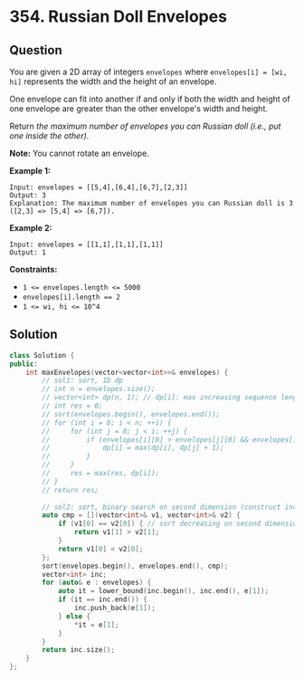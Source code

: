 # 354. Russian Doll Envelopes

## Question

You are given a 2D array of integers `envelopes` where `envelopes[i] = [wi, hi]` represents the width and the height of an envelope.

One envelope can fit into another if and only if both the width and height of one envelope are greater than the other envelope's width and height.

Return _the maximum number of envelopes you can Russian doll \(i.e., put one inside the other\)_.

**Note:** You cannot rotate an envelope.

**Example 1:**

```text
Input: envelopes = [[5,4],[6,4],[6,7],[2,3]]
Output: 3
Explanation: The maximum number of envelopes you can Russian doll is 3 ([2,3] => [5,4] => [6,7]).
```

**Example 2:**

```text
Input: envelopes = [[1,1],[1,1],[1,1]]
Output: 1
```

**Constraints:**

* `1 <= envelopes.length <= 5000`
* `envelopes[i].length == 2`
* `1 <= wi, hi <= 10^4`

## Solution

```cpp
class Solution {
public:
    int maxEnvelopes(vector<vector<int>>& envelopes) {
        // sol1: sort, 1D dp
        // int n = envelopes.size();
        // vector<int> dp(n, 1); // dp[i]: max increasing sequence length ending with envelopes[i]
        // int res = 0;
        // sort(envelopes.begin(), envelopes.end());
        // for (int i = 0; i < n; ++i) {
        //     for (int j = 0; j < i; ++j) {
        //         if (envelopes[i][0] > envelopes[j][0] && envelopes[i][1] > envelopes[j][1]) {
        //             dp[i] = max(dp[i], dp[j] + 1);
        //         }
        //     }
        //     res = max(res, dp[i]);
        // }
        // return res;
        
        // sol2: sort, binary search on second dimension (construct increasing sequence by insertion)
        auto cmp = [](vector<int>& v1, vector<int>& v2) {
            if (v1[0] == v2[0]) { // sort decreasing on second dimension
                return v1[1] > v2[1];
            }
            return v1[0] < v2[0];
        };
        sort(envelopes.begin(), envelopes.end(), cmp);
        vector<int> inc;
        for (auto& e : envelopes) {
            auto it = lower_bound(inc.begin(), inc.end(), e[1]);
            if (it == inc.end()) {
                inc.push_back(e[1]);
            } else {
                *it = e[1];
            }
        }
        return inc.size();
    }
};
```

